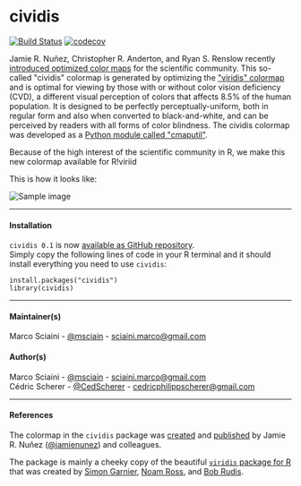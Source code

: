 # cividis

[![Build Status](https://travis-ci.org/marcosci/cividis.svg?branch=master)](https://travis-ci.org/marcosci/cividis)
[![codecov](https://codecov.io/gh/marcosci/cividis/branch/master/graph/badge.svg)](https://codecov.io/gh/marcosci/cividis)

Jamie R. Nuñez, Christopher R. Anderton, and Ryan S. Renslow recently
[introduced optimized color maps](https://arxiv.org/ftp/arxiv/papers/1712/1712.01662.pdf)
for the scientific community. This so-called "cividis" colormap is generated
by optimizing the ["viridis" colormap](https://bids.github.io/colormap/) and is
optimal for viewing by those with or without color vision deficiency (CVD), a
different visual perception of colors that affects 8.5% of the human population.
It is designed to be perfectly perceptually-uniform, both in regular form and
also when converted to black-and-white, and can be perceived by readers with
all forms of color blindness. The cividis colormap was developed as a
[Python module called "cmaputil"](https://github.com/pnnl/cmaputil).

Because of the high interest of the scientific community in R, we make this
new colormap available for R!viriid

This is how it looks like:

![Sample image](https://raw.githubusercontent.com/msciain/blablabla)

---

#### Installation

`cividis 0.1` is now [available as GitHub repository](https://github.com/marcosci/cividis).  
Simply copy the following lines of code in your R terminal and it should install
everything you need to use `cividis`:

```{r}
install.packages("cividis")
library(cividis)
```

---

#### Maintainer(s)

Marco Sciaini - [@msciain](https://twitter.com/msciain) - <sciaini.marco@gmail.com>

#### Author(s)

Marco Sciaini - [@msciain](https://twitter.com/msciain) - <sciaini.marco@gmail.com>   
Cédric Scherer - [@CedScherer](https://twitter.com/CedScherer) - <cedricphilippscherer@gmail.com>

---

#### References

The colormap in the `cividis` package was
[created](https://github.com/pnnl/cmaputil) and
[published](https://arxiv.org/ftp/arxiv/papers/1712/1712.01662.pdf) by Jamie
R. Nuñez ([@jamienunez](https://github.com/jamienunez)) and colleagues.

The package is mainly a cheeky copy of the beautiful
[`viridis` package for R](https://github.com/sjmgarnier/viridis) that was
created by [Simon Garnier](https://twitter.com/sjmgarnier),
[Noam Ross](https://twitter.com/noamross), and
[Bob Rudis](https://twitter.com/hrbrmstr).
